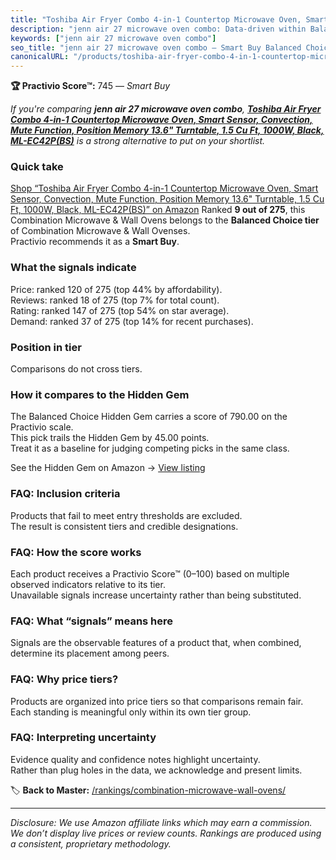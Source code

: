 ```yaml
---
title: "Toshiba Air Fryer Combo 4-in-1 Countertop Microwave Oven, Smart Sensor, Convection, Mute Function, Position Memory 13.6\" Turntable, 1.5 Cu Ft, 1000W, Black, ML-EC42P(BS)"
description: "jenn air 27 microwave oven combo: Data-driven within Balanced Choice ranking using the Practivio Score™. Positioned by quality, value, demand, findability, mom…"
keywords: ["jenn air 27 microwave oven combo"]
seo_title: "jenn air 27 microwave oven combo — Smart Buy Balanced Choice (2025)"
canonicalURL: "/products/toshiba-air-fryer-combo-4-in-1-countertop-microwave-oven-smart-sensor-convection-mute-function-position-memory-136-turntable-15-cu-ft-1000w-black-ml-ec42pbs-B089WBK1S8/"
---
```


**🏆 Practivio Score™:** 745 — _Smart Buy_


*If you're comparing **jenn air 27 microwave oven combo**, **[Toshiba Air Fryer Combo 4-in-1 Countertop Microwave Oven, Smart Sensor, Convection, Mute Function, Position Memory 13.6" Turntable, 1.5 Cu Ft, 1000W, Black, ML-EC42P(BS)](https://www.amazon.com/dp/B089WBK1S8?tag=practivio-20)** is a strong alternative to put on your shortlist.*
### Quick take
[Shop “Toshiba Air Fryer Combo 4-in-1 Countertop Microwave Oven, Smart Sensor, Convection, Mute Function, Position Memory 13.6" Turntable, 1.5 Cu Ft, 1000W, Black, ML-EC42P(BS)” on Amazon](https://www.amazon.com/dp/B089WBK1S8?tag=practivio-20)
Ranked **9 out of 275**, this Combination Microwave & Wall Ovens belongs to the **Balanced Choice tier** of Combination Microwave & Wall Ovenses.  
Practivio recommends it as a **Smart Buy**.

### What the signals indicate
Price: ranked 120 of 275 (top 44% by affordability).  
Reviews: ranked 18 of 275 (top 7% for total count).  
Rating: ranked 147 of 275 (top 54% on star average).  
Demand: ranked 37 of 275 (top 14% for recent purchases).

### Position in tier
Comparisons do not cross tiers.

### How it compares to the Hidden Gem
The Balanced Choice Hidden Gem carries a score of 790.00 on the Practivio scale.  
This pick trails the Hidden Gem by 45.00 points.  
Treat it as a baseline for judging competing picks in the same class.  

See the Hidden Gem on Amazon → [View listing](https://www.amazon.com/dp/B07JYNPTX3?tag=practivio-20)

### FAQ: Inclusion criteria
Products that fail to meet entry thresholds are excluded.  
The result is consistent tiers and credible designations.

### FAQ: How the score works
Each product receives a Practivio Score™ (0–100) based on multiple observed indicators relative to its tier.  
Unavailable signals increase uncertainty rather than being substituted.

### FAQ: What “signals” means here
Signals are the observable features of a product that, when combined, determine its placement among peers.

### FAQ: Why price tiers?
Products are organized into price tiers so that comparisons remain fair.  
Each standing is meaningful only within its own tier group.

### FAQ: Interpreting uncertainty
Evidence quality and confidence notes highlight uncertainty.  
Rather than plug holes in the data, we acknowledge and present limits.


🏷️ **Back to Master:** [/rankings/combination-microwave-wall-ovens/](/rankings/combination-microwave-wall-ovens/)

---
_Disclosure: We use Amazon affiliate links which may earn a commission. We don’t display live prices or review counts. Rankings are produced using a consistent, proprietary methodology._
